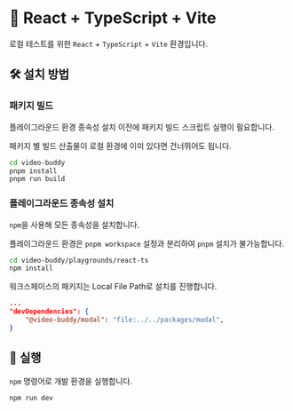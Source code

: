 # 🌈 React + TypeScript + Vite

로컬 테스트를 위한 `React` + `TypeScript` + `Vite` 환경입니다.

## 🛠 설치 방법

### 패키지 빌드

플레이그라운드 환경 종속성 설치 이전에 패키지 빌드 스크립트 실행이 필요합니다.

패키지 별 빌드 산출물이 로컬 환경에 이미 있다면 건너뛰어도 됩니다.

```bash
cd video-buddy
pnpm install
pnpm run build
```

### 플레이그라운드 종속성 설치

`npm`을 사용해 모든 종속성을 설치합니다.

플레이그라운드 환경은 `pnpm workspace` 설정과 분리하여 `pnpm` 설치가 불가능합니다.

```bash
cd video-buddy/playgrounds/react-ts
npm install
```

워크스페이스의 패키지는 Local File Path로 설치를 진행합니다.

```json
...
"devDependencies": {
    "@video-buddy/modal": "file:../../packages/modal",
}
```

## 📂 실행

`npm` 명령어로 개발 환경을 실행합니다.

```bash
npm run dev
```
